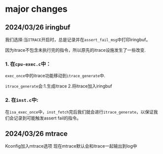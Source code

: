 # major changes
## 2024/03/26 iringbuf
我们选择:当`ITRACE`开启时，总是记录并在`assert_fail_msg`中打印iringbuf。

因为itrace不包含未执行完的指令，所以原先的itrace设施发生了一些改变.

### 1. 在`cpu-exec.c`中：
`exec_once`中的itrace功能移动到`itrace_generate`中.

`itrace_generate`会:1.生成itrace 2.将itrace加入iringbuf

### 2. 在`inst.c`中:
在`isa_exec_once`中，`inst_fetch`完后我们就会进行`itrace_generate`，以保证我们会记录到可能触发assert fail的指令。

## 2024/03/26 mtrace
Kconfig加入mtrace选项
现在mtrace默认会和itrace一起输出到log中